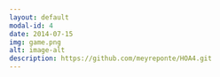 ```yaml
---
layout: default
modal-id: 4
date: 2014-07-15
img: game.png
alt: image-alt
description: https://github.com/meyreponte/HOA4.git
---
```

